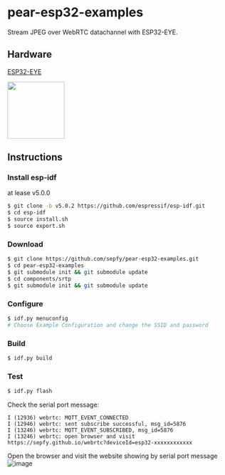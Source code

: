 # pear-esp32-examples
Stream JPEG over WebRTC datachannel with ESP32-EYE.

## Hardware
[ESP32-EYE](https://github.com/espressif/esp-who/blob/master/docs/en/get-started/ESP-EYE_Getting_Started_Guide.md)

<img src="https://www.espressif.com/sites/default/files/esp-eye-2-190116.png" width="128">

## Instructions

### Install esp-idf
at lease v5.0.0
```bash
$ git clone -b v5.0.2 https://github.com/espressif/esp-idf.git
$ cd esp-idf
$ source install.sh
$ source export.sh
```

### Download
```bash
$ git clone https://github.com/sepfy/pear-esp32-examples.git
$ cd pear-esp32-examples
$ git submodule init && git submodule update
$ cd components/srtp
$ git submodule init && git submodule update
```

### Configure
```bash
$ idf.py menuconfig
# Choose Example Configuration and change the SSID and password
```

### Build 
```bash
$ idf.py build
```

### Test
```bash
$ idf.py flash
```
Check the serial port message:
```
I (12936) webrtc: MQTT_EVENT_CONNECTED
I (12946) webrtc: sent subscribe successful, msg_id=5876
I (13246) webrtc: MQTT_EVENT_SUBSCRIBED, msg_id=5876
I (13246) webrtc: open browser and visit https://sepfy.github.io/webrtc?deviceId=esp32-xxxxxxxxxxxx
```
Open the browser and visit the website showing by serial port message
![image](https://github.com/sepfy/pear-esp32-examples/assets/22016807/ccb82e25-8017-4ed3-8b99-13d5445a7c92)


